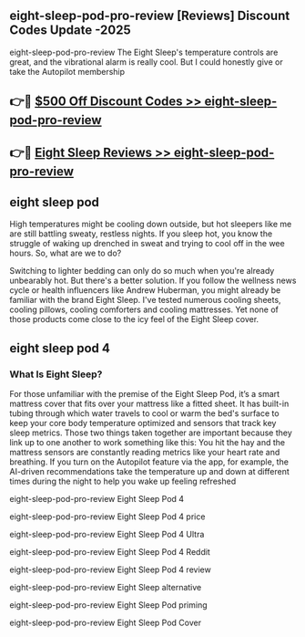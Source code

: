 ## eight-sleep-pod-pro-review [Reviews​] Discount Codes Update -2025

eight-sleep-pod-pro-review The Eight Sleep's temperature controls are great, and the vibrational alarm is really cool. But I could honestly give or take the Autopilot membership

## 👉🔴 [$500 Off Discount Codes >> eight-sleep-pod-pro-review](http://download.freeplayer.one?title=eight-sleep-pod-pro-review&ref=18-ES)

## 👉🔴 [Eight Sleep Reviews >> eight-sleep-pod-pro-review](http://download.freeplayer.one?title=eight-sleep-pod-pro-review&ref=18-ES)

## eight sleep pod

High temperatures might be cooling down outside, but hot sleepers like me are still battling sweaty, restless nights. If you sleep hot, you know the struggle of waking up drenched in sweat and trying to cool off in the wee hours. So, what are we to do?

Switching to lighter bedding can only do so much when you're already unbearably hot. But there's a better solution. If you follow the wellness news cycle or health influencers like Andrew Huberman, you might already be familiar with the brand Eight Sleep. I've tested numerous cooling sheets, cooling pillows, cooling comforters and cooling mattresses. Yet none of those products come close to the icy feel of the Eight Sleep cover.

## eight sleep pod 4

### What Is Eight Sleep?

For those unfamiliar with the premise of the Eight Sleep Pod, it’s a smart mattress cover that fits over your mattress like a fitted sheet. It has built-in tubing through which water travels to cool or warm the bed's surface to keep your core body temperature optimized and sensors that track key sleep metrics. Those two things taken together are important because they link up to one another to work something like this: You hit the hay and the mattress sensors are constantly reading metrics like your heart rate and breathing. If you turn on the Autopilot feature via the app, for example, the AI-driven recommendations take the temperature up and down at different times during the night to help you wake up feeling refreshed

eight-sleep-pod-pro-review Eight Sleep Pod 4

eight-sleep-pod-pro-review Eight Sleep Pod 4 price

eight-sleep-pod-pro-review Eight Sleep Pod 4 Ultra

eight-sleep-pod-pro-review Eight Sleep Pod 4 Reddit

eight-sleep-pod-pro-review Eight Sleep Pod 4 review

eight-sleep-pod-pro-review Eight Sleep alternative

eight-sleep-pod-pro-review Eight Sleep Pod priming

eight-sleep-pod-pro-review Eight Sleep Pod Cover
